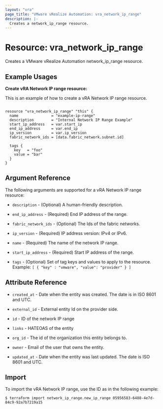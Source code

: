 ```yaml
---
layout: "vra"
page_title: "VMware vRealize Automation: vra_network_ip_range"
description: |-
  Creates a network_ip_range resource.
---
```


# Resource: vra_network_ip_range

Creates a VMware vRealize Automation network_ip_range resource.

## Example Usages

**Create vRA Network IP range resource:**

This is an example of how to create a vRA Network IP range resource.

```hcl

resource "vra_network_ip_range" "this" {
  name               = "example-ip-range"
  description        = "Internal Network IP Range Example"
  start_ip_address   = var.start_ip
  end_ip_address     = var.end_ip
  ip_version         = var.ip_version
  fabric_network_ids = [data.fabric_network.subnet.id]

  tags {
    key   = "foo"
    value = "bar"
  }
}

```


## Argument Reference

The following arguments are supported for a vRA Network IP range resource:

* `description` - (Optional) A human-friendly description.

* `end_ip_address` - (Required) End IP address of the range.

* `fabric_network_ids` - (Optional) The Ids of the fabric networks.

* `ip_version` - (Required) IP address version: IPv4 or IPv6.

* `name` - (Required) The name of the network IP range.

* `start_ip_address` - (Required) Start IP address of the range.

* `tags` -  (Optional) Set of tag keys and values to apply to the resource.
            Example: `[ { "key" : "vmware", "value": "provider" } ]`

## Attribute Reference

* `created_at` - Date when the entity was created. The date is in ISO 8601 and UTC.

* `external_id` - External entity Id on the provider side.

* `id` - ID of the network IP range

* `links` - HATEOAS of the entity

* `org_id` - The id of the organization this entity belongs to.

* `owner` - Email of the user that owns the entity.

* `updated_at` - Date when the entity was last updated. The date is ISO 8601 and UTC.

## Import

To import the vRA Network IP range, use the ID as in the following example:

`$ terraform import network_ip_range.new_ip_range 05956583-6488-4e7d-84c9-92a7b7219a15`

